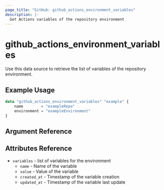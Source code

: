 ```yaml
---
page_title: "GitHub: github_actions_environment_variables"
description: |-
  Get Actions variables of the repository environment
---
```


# github\_actions\_environment\_variables

Use this data source to retrieve the list of variables of the repository environment.

## Example Usage

```terraform
data "github_actions_environment_variables" "example" {
    name        = "exampleRepo"
    environment = "exampleEnvironment"
}
```

## Argument Reference

## Attributes Reference

* `variables` - list of variables for the environment
  * `name` - Name of the variable
  * `value` - Value of the variable
  * `created_at` - Timestamp of the variable creation
  * `updated_at` - Timestamp of the variable last update
